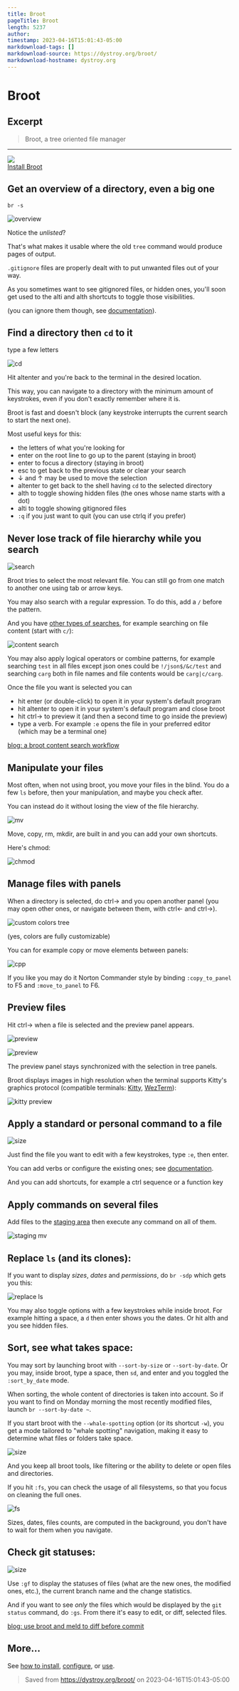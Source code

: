 ```yaml
---
title: Broot
pageTitle: Broot
length: 5237
author: 
timestamp: 2023-04-16T15:01:43-05:00
markdownload-tags: []
markdownload-source: https://dystroy.org/broot/
markdownload-hostname: dystroy.org
---
```


# Broot

## Excerpt
> Broot, a tree oriented file manager

---
![][fig1]  
[Install Broot](https://dystroy.org/broot/install)

## Get an overview of a directory, even a big one

`br -s`

![overview][fig2]

Notice the _unlisted_?

That's what makes it usable where the old `tree` command would produce pages of output.

`.gitignore` files are properly dealt with to put unwanted files out of your way.

As you sometimes want to see gitignored files, or hidden ones, you'll soon get used to the alti and alth shortcuts to toggle those visibilities.

(you can ignore them though, see [documentation](https://dystroy.org/navigation/#toggles)).

## Find a directory then `cd` to it

type a few letters

![cd][fig3]

Hit altenter and you're back to the terminal in the desired location.

This way, you can navigate to a directory with the minimum amount of keystrokes, even if you don't exactly remember where it is.

Broot is fast and doesn't block (any keystroke interrupts the current search to start the next one).

Most useful keys for this:

-   the letters of what you're looking for
-   enter on the root line to go up to the parent (staying in broot)
-   enter to focus a directory (staying in broot)
-   esc to get back to the previous state or clear your search
-   ↓ and ↑ may be used to move the selection
-   altenter to get back to the shell having `cd` to the selected directory
-   alth to toggle showing hidden files (the ones whose name starts with a dot)
-   alti to toggle showing gitignored files
-   `:q` if you just want to quit (you can use ctrlq if you prefer)

## Never lose track of file hierarchy while you search

![search][fig4]

Broot tries to select the most relevant file. You can still go from one match to another one using tab or arrow keys.

You may also search with a regular expression. To do this, add a `/` before the pattern.

And you have [other types of searches](https://dystroy.org/broot/input/#the-filtering-pattern), for example searching on file content (start with `c/`):

![content search][fig5]

You may also apply logical operators or combine patterns, for example searching `test` in all files except json ones could be `!/json$/&c/test` and searching `carg` both in file names and file contents would be `carg|c/carg`.

Once the file you want is selected you can

-   hit enter (or double-click) to open it in your system's default program
-   hit altenter to open it in your system's default program and close broot
-   hit ctrl→ to preview it (and then a second time to go inside the preview)
-   type a verb. For example `:e` opens the file in your preferred editor (which may be a terminal one)

[blog: a broot content search workflow](https://dystroy.org/blog/broot-c-search/)

## Manipulate your files

Most often, when not using broot, you move your files in the blind. You do a few `ls` before, then your manipulation, and maybe you check after.

You can instead do it without losing the view of the file hierarchy.

![mv][fig6]

Move, copy, rm, mkdir, are built in and you can add your own shortcuts.

Here's chmod:

![chmod][fig7]

## Manage files with panels

When a directory is selected, do ctrl→ and you open another panel (you may open other ones, or navigate between them, with ctrl← and ctrl→).

![custom colors tree][fig8]

(yes, colors are fully customizable)

You can for example copy or move elements between panels:

![cpp][fig9]

If you like you may do it Norton Commander style by binding `:copy_to_panel` to F5 and `:move_to_panel` to F6.

## Preview files

Hit ctrl→ when a file is selected and the preview panel appears.

![preview][fig10]

![preview][fig11]

The preview panel stays synchronized with the selection in tree panels.

Broot displays images in high resolution when the terminal supports Kitty's graphics protocol (compatible terminals: [Kitty](https://sw.kovidgoyal.net/kitty/index.html), [WezTerm](https://wezfurlong.org/wezterm/)):

![kitty preview][fig12]

## Apply a standard or personal command to a file

![size][fig13]

Just find the file you want to edit with a few keystrokes, type `:e`, then enter.

You can add verbs or configure the existing ones; see [documentation](https://dystroy.org/broot/conf_file/#verbs-shortcuts-and-keys).

And you can add shortcuts, for example a ctrl sequence or a function key

## Apply commands on several files

Add files to the [staging area](https://dystroy.org/broot/staging-area) then execute any command on all of them.

![staging mv][fig14]

## Replace `ls` (and its clones):

If you want to display _sizes_, _dates_ and _permissions_, do `br -sdp` which gets you this:

![replace ls][fig15]

You may also toggle options with a few keystrokes while inside broot. For example hitting a space, a `d` then enter shows you the dates. Or hit alth and you see hidden files.

## Sort, see what takes space:

You may sort by launching broot with `--sort-by-size` or `--sort-by-date`. Or you may, inside broot, type a space, then `sd`, and enter and you toggled the `:sort_by_date` mode.

When sorting, the whole content of directories is taken into account. So if you want to find on Monday morning the most recently modified files, launch `br --sort-by-date ~`.

If you start broot with the `--whale-spotting` option (or its shortcut `-w`), you get a mode tailored to "whale spotting" navigation, making it easy to determine what files or folders take space.

![size][fig16]

And you keep all broot tools, like filtering or the ability to delete or open files and directories.

If you hit `:fs`, you can check the usage of all filesystems, so that you focus on cleaning the full ones.

![fs][fig17]

Sizes, dates, files counts, are computed in the background, you don't have to wait for them when you navigate.

## Check git statuses:

![size][fig18]

Use `:gf` to display the statuses of files (what are the new ones, the modified ones, etc.), the current branch name and the change statistics.

And if you want to see _only_ the files which would be displayed by the `git status` command, do `:gs`. From there it's easy to edit, or diff, selected files.

[blog: use broot and meld to diff before commit](https://dystroy.org/blog/gg/)

## More...

See [how to install](https://dystroy.org/broot/install), [configure](https://dystroy.org/broot/conf_file), or [use](https://dystroy.org/broot/launch).

[fig1]: https://dystroy.org/broot/img/vache.svg
[fig2]: https://dystroy.org/broot/img/20230129-overview.png
[fig3]: https://dystroy.org/broot/img/20191112-cd.png
[fig4]: https://dystroy.org/broot/img/20210424-mycnf.png
[fig5]: https://dystroy.org/broot/img/20200620-content-memm.png
[fig6]: https://dystroy.org/broot/img/20191112-mv.png
[fig7]: https://dystroy.org/broot/img/20201020-chmod.png
[fig8]: https://dystroy.org/broot/img/20200525-colored-panels.png
[fig9]: https://dystroy.org/broot/img/20200525-cpp.png
[fig10]: https://dystroy.org/broot/img/20200716-preview.png
[fig11]: https://dystroy.org/broot/img/2020081609-preview-image.png
[fig12]: https://dystroy.org/broot/img/20201127-kitty-preview.png
[fig13]: https://dystroy.org/broot/img/20191112-edit.png
[fig14]: https://dystroy.org/broot/img/20210424-staging-mv.png
[fig15]: https://dystroy.org/broot/img/20210425-sdp.png
[fig16]: https://dystroy.org/broot/img/20201020-whale-spotting.png
[fig17]: https://dystroy.org/broot/img/20201020-fs.png
[fig18]: https://dystroy.org/broot/img/20200203-git.png

> Saved from https://dystroy.org/broot/ on 2023-04-16T15:01:43-05:00